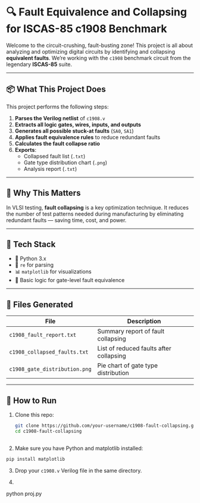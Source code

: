 # 🔍 Fault Equivalence and Collapsing for ISCAS-85 c1908 Benchmark

Welcome to the circuit-crushing, fault-busting zone! This project is all about analyzing and optimizing digital circuits by identifying and collapsing **equivalent faults**. We’re working with the `c1908` benchmark circuit from the legendary **ISCAS-85** suite.

---

## 📦 What This Project Does

This project performs the following steps:

1. **Parses the Verilog netlist** of `c1908.v`
2. **Extracts all logic gates, wires, inputs, and outputs**
3. **Generates all possible stuck-at faults** (`SA0`, `SA1`)
4. **Applies fault equivalence rules** to reduce redundant faults
5. **Calculates the fault collapse ratio**
6. **Exports**:
   - Collapsed fault list (`.txt`)
   - Gate type distribution chart (`.png`)
   - Analysis report (`.txt`)

---

## 🧠 Why This Matters

In VLSI testing, **fault collapsing** is a key optimization technique. It reduces the number of test patterns needed during manufacturing by eliminating redundant faults — saving time, cost, and power.

---

## 🧰 Tech Stack

- 🐍 Python 3.x
- 🧮 `re` for parsing
- 📊 `matplotlib` for visualizations
- 🧠 Basic logic for gate-level fault equivalence

---

## 📂 Files Generated

| File                         | Description                                    |
|-----------------------------|------------------------------------------------|
| `c1908_fault_report.txt`    | Summary report of fault collapsing             |
| `c1908_collapsed_faults.txt`| List of reduced faults after collapsing        |
| `c1908_gate_distribution.png` | Pie chart of gate type distribution          |

---

## 🚀 How to Run

1. Clone this repo:
   ```bash
   git clone https://github.com/your-username/c1908-fault-collapsing.git
   cd c1908-fault-collapsing
    
2. Make sure you have Python and matplotlib installed:
  ```bash
  pip install matplotlib
```

3. Drop your `c1908.v` Verilog file in the same directory.

4. ```bash
python proj.py
```
